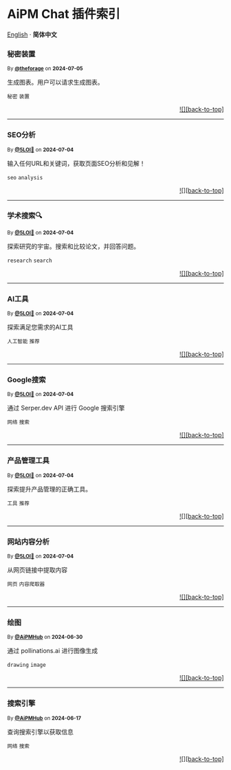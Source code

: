 <h1>AiPM Chat 插件索引</h1>

[English](./README.md) · **简体中文**<!-- AWESOME PLUGINS -->

### 秘密装置

<sup>By **[@theforage](https://www.theforage.cn)** on **2024-07-05**</sup>

生成图表。用户可以请求生成图表。

`秘密` `装置`

<div align="right">

[![][back-to-top]](#readme-top)

</div>

---

### SEO分析

<sup>By **[@5LOI🐬](https://www.5loi.com)** on **2024-07-04**</sup>

输入任何URL和关键词，获取页面SEO分析和见解！

`seo` `analysis`

<div align="right">

[![][back-to-top]](#readme-top)

</div>

---

### 学术搜索🔍

<sup>By **[@5LOI🐬](https://www.5loi.com)** on **2024-07-04**</sup>

探索研究的宇宙。搜索和比较论文，并回答问题。

`research` `search`

<div align="right">

[![][back-to-top]](#readme-top)

</div>

---

### AI工具

<sup>By **[@5LOI🐬](https://www.5loi.com)** on **2024-07-04**</sup>

探索满足您需求的AI工具

`人工智能` `推荐`

<div align="right">

[![][back-to-top]](#readme-top)

</div>

---

### Google搜索

<sup>By **[@5LOI🐬](https://www.5loi.com)** on **2024-07-04**</sup>

通过 Serper.dev API 进行 Google 搜索引擎

`网络` `搜索`

<div align="right">

[![][back-to-top]](#readme-top)

</div>

---

### 产品管理工具

<sup>By **[@5LOI🐬](https://www.5loi.com)** on **2024-07-04**</sup>

探索提升产品管理的正确工具。

`工具` `推荐`

<div align="right">

[![][back-to-top]](#readme-top)

</div>

---

### 网站内容分析

<sup>By **[@5LOI🐬](https://www.5loi.com)** on **2024-07-04**</sup>

从网页链接中提取内容

`网页` `内容爬取器`

<div align="right">

[![][back-to-top]](#readme-top)

</div>

---

### 绘图

<sup>By **[@AiPMHub](https://github.com/aipmhub/chat-plugin-drawing)** on **2024-06-30**</sup>

通过 pollinations.ai 进行图像生成

`drawing` `image`

<div align="right">

[![][back-to-top]](#readme-top)

</div>

---

### 搜索引擎

<sup>By **[@AiPMHub](https://github.com/aipmhub/chat-plugin-search-engine)** on **2024-06-17**</sup>

查询搜索引擎以获取信息

`网络` `搜索`

<div align="right">

[![][back-to-top]](#readme-top)

</div>

